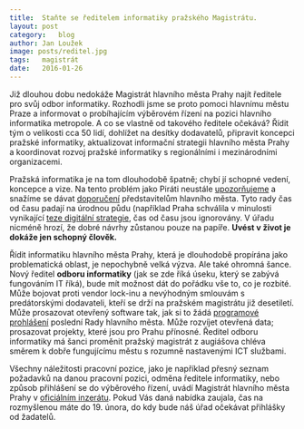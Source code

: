 ```yaml
---
title:	Staňte se ředitelem informatiky pražského Magistrátu.
layout:	post
category:	blog
author:	Jan Loužek
image: posts/reditel.jpg
tags:	magistrát
date:	2016-01-26
---
```


Již dlouhou dobu nedokáže Magistrát hlavního města Prahy najít ředitele pro svůj odbor informatiky. Rozhodli jsme se proto pomoci hlavnímu městu Praze a informovat o probíhajícím výběrovém řízení na pozici hlavního informatika metropole. A co se vlastně od takového ředitele očekává? Řídit tým o velikosti cca 50 lidí, dohlížet na desítky dodavatelů, připravit koncepci pražské informatiky, aktualizovat informační strategii hlavního města Prahy a koordinovat rozvoj pražské informatiky s regionálními i mezinárodními organizacemi.

Pražská informatika je na tom dlouhodobě špatně; chybí jí schopné vedení, koncepce a vize. Na tento problém jako Piráti neustále [upozorňujeme](https://praha.pirati.cz/microsoft-na-magosi.html) a snažíme se dávat [doporučení](https://praha.pirati.cz/otevreny-dopis-rade-it.html) představitelům hlavního města. Tyto rady čas od času padají na úrodnou půdu (například Praha schválila v minulosti vynikající [teze digitální strategie](https://praha.pirati.cz/rada-digitalni-strategie.html), čas od času jsou ignorovány. V úřadu nicméně hrozí, že dobré návrhy zůstanou pouze na papíře. **Uvést v život je dokáže jen schopný člověk.**

Řídit informatiku hlavního města Prahy, která je dlouhodobě propírána jako problematická oblast, je nepochybně velká výzva. Ale také ohromná šance. Nový ředitel **odboru informatiky** (jak se zde říká úseku, který se zabývá fungováním IT říká), bude mít možnost dát do pořádku vše to, co je rozbité. Může bojovat proti vendor lock-inu a nevýhodným smlouvám s predátorskými dodavateli, kteří se drží na pražském magistrátu již desetiletí. Může prosazovat otevřený software tak, jak si to žádá [programové prohlášení](http://www.praha.eu/public/9f/ba/8e/2011700_570389_Programove_prohlaseni__RADA.pdf) poslední Rady hlavního města. Může rozvíjet otevřená data; prosazovat projekty, které jsou pro Prahu přínosné. Ředitel odboru informatiky má šanci proměnit pražský magistrát z augiášova chléva směrem k dobře fungujícímu městu s rozumně nastavenými ICT službami. 

Všechny náležitosti pracovní pozice, jako je například přesný seznam požadavků na danou pracovní pozici, odměna ředitele informatiky, nebo způsob přihlášení se do výběrového řízení, uvádí Magistrát hlavního města Prahy v [oficiálním inzerátu](http://urdeska.praha.eu/files/vyberove%20rizeni_INF_1677_%C5%98O_22-16.pdf?ids=EBuLJf-pbxsh-D8sYmo4pMzCLTpg==). Pokud Vás daná nabídka zaujala, čas na rozmyšlenou máte do 19. února, do kdy bude náš úřad očekávat přihlášky od žadatelů.



